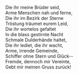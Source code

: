 Die ihr meine Brüder seid,  
Arme Menschen nah und ferne,  
Die ihr im Bezirk der Sterne  
Tröstung träumet eurem Leid,  
Die ihr wortelos gefaltet  
In die blass gestirnte Nacht  
Schmale Dulderhände haltet,  
Die ihr lediet, die ihr wacht,  
Arme, irrende Gemeinde,  
Schiffer ohne Stern und Glück--  
Fremde, dennoch mir Vereinte,  
Gebt mir meinen Gruss zurück!
